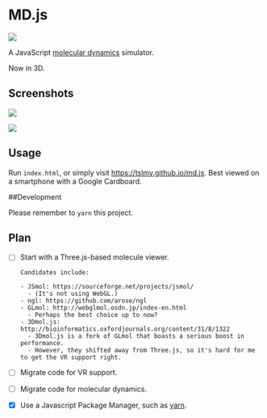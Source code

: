 # MD.js

![](https://ws4.sinaimg.cn/large/006tNbRwly1fw0qpf9s53j31kw0wa7c9.jpg)

A JavaScript [molecular dynamics](https://en.wikipedia.org/wiki/Molecular_dynamics) simulator.

Now in 3D.

## Screenshots

![](https://ws1.sinaimg.cn/large/006tNbRwly1fw0qn94k74j31kw0wb11d.jpg)

![](https://ws2.sinaimg.cn/large/006tNbRwly1fw0qlxynpdj31kw0wb16e.jpg)

## Usage

Run `index.html`, or simply visit <https://tslmy.github.io/md.js>. Best viewed on a smartphone with a Google Cardboard.

##Development

Please remember to `yarn` this project.

## Plan

- [ ] Start with a Three.js-based molecule viewer.

      Candidates include:

      - JSmol: https://sourceforge.net/projects/jsmol/
        - (It's not using WebGL.)
      - ngl: https://github.com/arose/ngl
      - GLmol: http://webglmol.osdn.jp/index-en.html
        - Perhaps the best choice up to now?
      - 3Dmol.js: http://bioinformatics.oxfordjournals.org/content/31/8/1322
        - 3Dmol.js is a fork of GLmol that boasts a serious boost in performance.
        - However, they shifted away from Three.js, so it's hard for me to get the VR support right.

- [ ] Migrate code for VR support.

- [ ] Migrate code for molecular dynamics.

- [x] Use a Javascript Package Manager, such as [yarn](https://yarnpkg.com/zh-Hans/docs/install).
